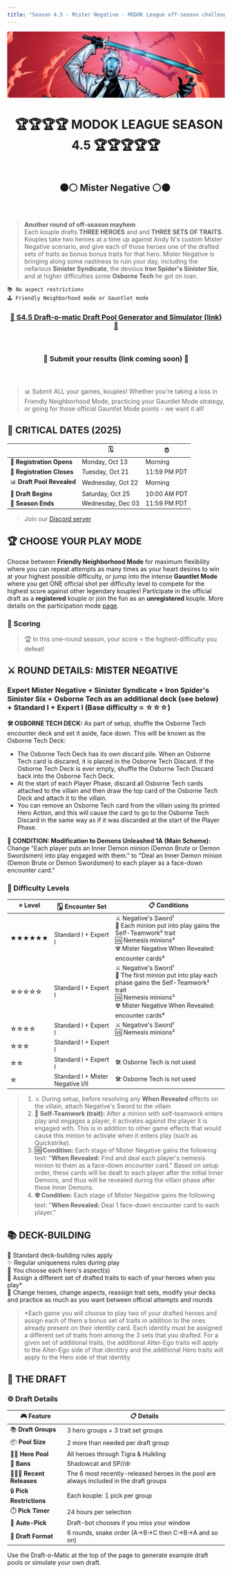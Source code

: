 ```yaml
---
title: "Season 4.5 - Mister Negative - MODOK League off-season challenge"
---
```


![Season 4.5 Banner](s4.5banner.png)

<div align="center"><header><h1>&nbsp;&nbsp;🏆🏆🏆🏆 MODOK LEAGUE SEASON 4.5 🏆🏆🏆🏆🏆</h1></header></div>  
 
<div align="center"><header><h2>⚫⚪ Mister Negative ⚪⚫&nbsp;</h2></header></div>

> **Another round of off-season mayhem**
> <br>Each kouple drafts **THREE HEROES** and and **THREE SETS OF TRAITS**. Kouples take two heroes at a time up against Andy N's custom Mister Negative scenario, and give each of those heroes one of the drafted sets of traits as bonus bonus traits for that hero. Mister Negative is bringing along some nastiness to ruin your day, including the nefarious **Sinister Syndicate**, the devious **Iron Spider's Sinister Six**, and at higher difficulties some **Osborne Tech** he got on loan.
```
📚 No aspect restrictions
🕹️ Friendly Neighborhood mode or Gauntlet mode
```

<div align="center"><header><h3><a href="https://modokleague.github.io/s4.5/draft/" target = "_blank">🤖 S4.5 Draft-o-matic Draft Pool Generator and Simulator (link) 🤖</a></h3></header></div>
<div align="center"><header><h3>📝 Submit your results (link coming soon) 📝</a></h3></header></div>

> 📊 Submit ALL your games, kouples! Whether you're taking a loss in Friendly Neighborhood Mode, practicing your Gauntlet Mode strategy, or going for those official Gauntlet Mode points - we want it all!

## 📅 **CRITICAL DATES (2025)** 

|  | 🗓️ | ⏰|
|--------------|-------------|-------------|
| 📝 **Registration Opens** | Monday, Oct 13 | Morning |
| 🚫 **Registration Closes** | Tuesday, Oct 21 | 11:59 PM PDT |
| 📊 **Draft Pool Revealed** | Wednesday, Oct 22 | Morning |
| 🚦 **Draft Begins** | Saturday, Oct 25 | 10:00 AM PDT |
| 🏁 **Season Ends** | Wednesday, Dec 03 | 11:59 PM PDT |

> Join our [Discord server](https://discord.gg/6b4zBfchhA)

## 🏆 CHOOSE YOUR PLAY MODE

Choose between **Friendly Neighborhood Mode** for maximum flexibility where you can repeat attempts as many times as your heart desires to win at your highest possible difficulty, or jump into the intense **Gauntlet Mode** where you get ONE official shot per difficulty level to compete for the highest score against other legendary kouples! Participate in the official draft as a **registered** kouple or join the fun as an **unregistered** kouple. More details on the participation mode [page](https://modokleague.github.io/participation.html).

### 🎯 Scoring

> 🏆 In this one-round season, your score = the highest-difficulty you defeat! <br>


## ⚔️ **ROUND DETAILS: MISTER NEGATIVE**

### Expert Mister Negative + Sinister Syndicate + Iron Spider's Sinister Six + Osborne Tech as an additional deck (see below) + Standard I + Expert I (Base difficulty = ☆☆☆)

**🛠️ OSBORNE TECH DECK:** As part of setup, shuffle the Osborne Tech encounter deck and set it aside, face down. This will be known as the Osborne Tech Deck:
- The Osborne Tech Deck has its own discard pile. When an Osborne Tech card is discared, it is placed in the Osborne Tech Discard. If the Osborne Tech Deck is ever empty, shuffle the Osborne Tech Discard back into the Osborne Tech Deck.
- At the start of each Player Phase, discard all Osborne Tech cards attached to the villain and then draw the top card of the Osborne Tech Deck and attach it to the villain.
- You can remove an Osborne Tech card from the villain using its printed Hero Action, and this will cause the card to go to the Osborne Tech Discard in the same way as if it was discarded at the start of the Player Phase.

**🔄 CONDITION: Modification to Demons Unleashed 1A (Main Scheme):** Change "Each player puts an Inner Demon minion (Demon Brute or Demon Swordsmen) into play engaged with them." to "Deal an Inner Demon minion (Demon Brute or Demon Swordsmen) to each player as a face-down encounter card."

### 🏅 Difficulty Levels

| ⭐ **Level** | 🂡 **Encounter Set** | 📋 **Conditions** |
|-------------|---------------------|-----------------------------------|
| ★★★★★★ | Standard I + Expert I | ⚔️ Negative's Sword¹<br>👤 Each minion put into play gains the Self-Teamwork² trait<br>🆚 Nemesis minions³<br>☢️ Mister Negative When Revealed:  encounter cards⁴ |
| ☆☆☆☆☆ | Standard I + Expert I | ⚔️ Negative's Sword¹<br>👤 The first minion put into play each phase gains the Self-Teamwork² trait<br>🆚 Nemesis minions³<br>☢️ Mister Negative When Revealed: encounter cards⁴ |
| ☆☆☆☆ | Standard I + Expert I | ⚔️ Negative's Sword¹<br>🆚 Nemesis minions³ |
| ☆☆☆ | Standard I + Expert I |  |  |
| ☆☆ | Standard I + Expert I | 🛠️ Osborne Tech is not used |
| ☆ | Standard I + Mister Negative I/II | 🛠️ Osborne Tech is not used |

> 1. ⚔️ During setup, before resolving any **When Revealed** effects on the villain, attach Negative's Sword to the villain
> 2. **👤 Self-Teamwork (trait):** After a minion with self-teamwork enters play and engages a player, it activates against the player it is engaged with. This is in addition to other game effects that would cause this minion to activate when it enters play (such as Quickstrike).
> 3. **🆚 Condition:** Each stage of Mister Negative gains the following text: "**When Revealed:** Find and deal each player's nemesis minion to them as a face-down encounter card." Based on setup order, these cards will be dealt to each player after the initial Inner Demons, and thus will be revealed during the villain phase after these Inner Demons.
> 4. **☢️ Condition:** Each stage of Mister Negative gains the following text: "**When Revealed:** Deal 1 face-down encounter card to each player."


## 📚 **DECK-BUILDING**

📜 Standard deck-building rules apply<br>
✨ Regular uniqueness rules during play<br>
🌈 You choose each hero's aspect(s)<br>
🧬 Assign a different set of drafted traits to each of your heroes when you play\*<br>
🔧 Change heroes, change aspects, reassign trait sets, modify your decks and practice as much as you want between official attempts and rounds

> \*Each game you will choose to play two of your drafted heroes and assign each of them a bonus set of traits in addition to the ones already present on their identity card. Each identity must be assigned a different set of traits from among the 3 sets that you drafted. For a given set of additional traits, the additional Alter-Ego traits will apply to the Alter-Ego side of that identitry and the additional Hero traits will apply to the Hero side of that identity

## 📝 THE DRAFT

### ⚙️ Draft Details

| 🎮 **Feature** | 📋 **Details** |
|----------------|----------------|
| 📚 **Draft Groups** | 3 hero groups + 3 trait set groups |
| 📦 **Pool Size** | 2 more than needed per draft group |
| 🦸‍♂️ **Hero Pool** | All heroes through Tigra & Hulkling |
| 🚫 **Bans** | Shadowcat and SP//dr |
| 👨‍👨‍👦 **Recent Releases** | The 6 most recently-released heroes in the pool are always included in the draft groups |
| 🔒 **Pick Restrictions** | Each kouple: 1 pick per group |
| ⏱️ **Pick Timer** | 24 hours per selection |
| 🤖 **Auto-Pick** | Draft-bot chooses if you miss your window |
| 🐍 **Draft Format** | 6 rounds, snake order (A→B→C then C→B→A and so on) |

Use the Draft-o-Matic at the top of the page to generate example draft pools or simulate your own draft.
